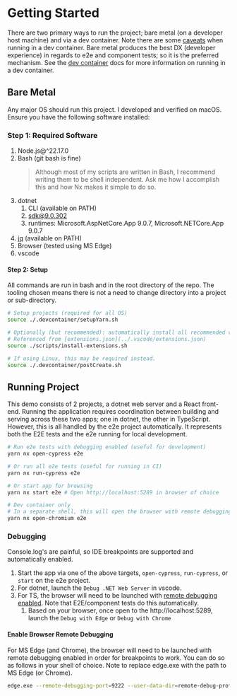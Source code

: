 # Getting Started

There are two primary ways to run the project; bare metal (on a developer host machine) and via a dev container. Note there are some [caveats](./dev-container.md#caveats) when running in a dev container. Bare metal produces the best DX (developer experience) in regards to e2e and component tests; so it is the preferred mechanism. See the [dev container](./dev-container.md) docs for more information on running in a dev container.

## Bare Metal

Any major OS should run this project. I developed and verified on macOS. Ensure you have the following software installed:

### Step 1: Required Software

1. Node.js@^22.17.0
2. Bash (git bash is fine)
   > Although most of my scripts are written in Bash, I recommend writing them to be shell independent. Ask me how I accomplish this and how Nx makes it simple to do so.
3. dotnet
   1. CLI (available on PATH)
   2. sdk@9.0.302
   3. runtimes: Microsoft.AspNetCore.App 9.0.7, Microsoft.NETCore.App 9.0.7
4. [jq](https://jqlang.org/) (available on PATH)
5. Browser (tested using MS Edge)
6. vscode

#### Step 2: Setup

All commands are run in bash and in the root directory of the repo. The tooling chosen means there is not a need to change directory into a project or sub-directory.

```bash
# Setup projects (required for all OS)
source ./.devcontainer/setupYarn.sh

# Optionally (but recommended): automatically install all recommended vscode extensions
# Referenced from [extensions.json](../.vscode/extensions.json)
source ./scripts/install-extensions.sh

# If using Linux, this may be required instead.
source ./.devcontainer/postCreate.sh
```

## Running Project

This demo consists of 2 projects, a dotnet web server and a React front-end. Running the application requires coordination between building and serving across these two apps; one in dotnet, the other in TypeScript. However, this is all handled by the e2e project automatically. It represents both the E2E tests and the e2e running for local development.

```bash
# Run e2e tests with debugging enabled (useful for development)
yarn nx open-cypress e2e

# Or run all e2e tests (useful for running in CI)
yarn nx run-cypress e2e

# Or start app for browsing
yarn nx start e2e # Open http://localhost:5289 in browser of choice

# Dev container only
# In a separate shell, this will open the browser with remote debugging enabled.
yarn nx open-chromium e2e
```

### Debugging

Console.log's are painful, so IDE breakpoints are supported and automatically enabled.

1. Start the app via one of the above targets, `open-cypress`, `run-cypress`, or `start` on the e2e project.
2. For dotnet, launch the `Debug .NET Web Server` in vscode.
3. For TS, the browser will need to be launched with [remote debugging enabled](./#enable-browser-remote-debugging). Note that E2E/component tests do this automatically.
   1. Based on your browser, once open to the http://localhost:5289, launch the `Debug with Edge` or `Debug with Chrome`

#### Enable Browser Remote Debugging

For MS Edge (and Chrome), the browser will need to be launched with remote debugging enabled in order for breakpoints to work. You can do so as follows in your shell of choice. Note to replace edge.exe with the path to MS Edge (or Chrome).

```sh
edge.exe --remote-debugging-port=9222 --user-data-dir=remote-debug-profile
```
